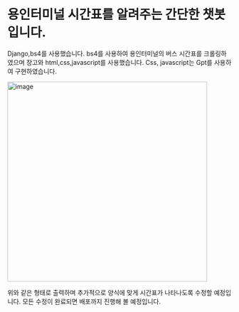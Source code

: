 # 용인터미널 시간표를 알려주는 간단한 챗봇입니다.
Django,bs4를 사용했습니다. bs4를 사용하여 용인터미널의 버스 시간표를 크롤링하였으며 장고와 html,css,javascript를 사용했습니다. 
Css, javascript는 Gpt를 사용하여 구현하였습니다.

<img width="449" alt="image" src="https://github.com/user-attachments/assets/4b1753db-0c8c-44fd-9540-de16020f2a37">

위와 같은 형태로 출력하며 추가적으로 양식에 맞게 시간표가 나타나도록 수정할 예정입니다.
모든 수정이 완료되면 배포까지 진행해 볼 예정입니다.
